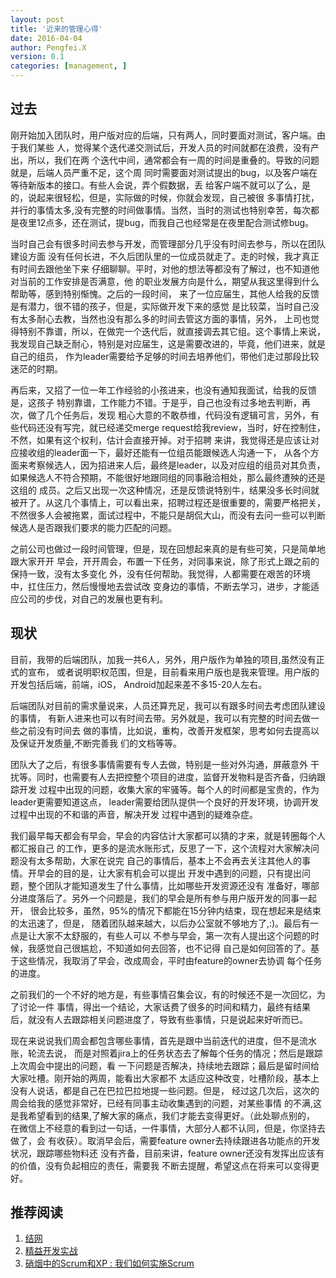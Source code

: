 ```yaml
---
layout: post
title: '近来的管理心得'
date: 2016-04-04
author: Pengfei.X
version: 0.1
categories: [management, ]
---
```


## 过去

刚开始加入团队时，用户版对应的后端，只有两人，同时要面对测试，客户端。由于我们某些
人，觉得某个迭代递交测试后，开发人员的时间就都在浪费，没有产出，所以，我们在两
个迭代中间，通常都会有一周的时间是重叠的。导致的问题就是，后端人员严重不足，这个周
同时需要面对测试提出的bug，以及客户端在等待新版本的接口。有些人会说，弄个假数据，丢
给客户端不就可以了么，是的，说起来很轻松，但是，实际做的时候，你就会发现，自己被很
多事情打扰，并行的事情太多,没有完整的时间做事情。当然，当时的测试也特别幸苦，每次都
是夜里12点多，还在测试，提bug，而我自己也经常是在夜里配合测试修bug。

当时自己会有很多时间去参与开发，而管理部分几乎没有时间去参与，所以在团队建设方面
没有任何长进，不久后团队里的一位成员就走了。走的时候，我才真正有时间去跟他坐下来
仔细聊聊。平时，对他的想法等都没有了解过，也不知道他对当前的工作安排是否满意，他
的职业发展方向是什么，期望从我这里得到什么帮助等，感到特别惭愧。之后的一段时间，
来了一位应届生，其他人给我的反馈是有潜力，很不错的孩子，但是，实际做开发下来的感觉
是比较菜，当时自己没有太多耐心去教，当然也没有那么多的时间去管这方面的事情，另外，
上司也觉得特别不靠谱，所以，在做完一个迭代后，就直接调去其它组。这个事情上来说，
我发现自己缺乏耐心，特别是对应届生，这是需要改进的，毕竟，他们进来，就是自己的组员，
作为leader需要给予足够的时间去培养他们，带他们走过那段比较迷茫的时期。

再后来，又招了一位一年工作经验的小孩进来，也没有通知我面试，给我的反馈是，这孩子
特别靠谱，工作能力不错。于是乎，自己也没有过多地去判断，再次，做了几个任务后，发现
粗心大意的不敢恭维，代码没有逻辑可言，另外，有些代码还没有写完，就已经递交merge
request给我review，当时，好在控制住，不然，如果有这个权利，估计会直接开掉。对于招聘
来讲，我觉得还是应该让对应接收组的leader面一下，最好还能有一位组员能跟候选人沟通一下，
从各个方面来考察候选人，因为招进来人后，最终是leader，以及对应组的组员对其负责，
如果候选人不符合预期，不能很好地跟同组的同事融洽相处，那么最终遭殃的还是这组的
成员。之后又出现一次这种情况，还是反馈说特别牛，结果没多长时间就被开了。从这几个事情上，可以看出来，招聘过程还是很重要的，需要严格把关，不然很多人会被拖累，面试过程中，不能只是胡侃大山，而没有去问一些可以判断候选人是否跟我们要求的能力匹配的问题。

之前公司也做过一段时间管理，但是，现在回想起来真的是有些可笑，只是简单地跟大家开开
早会，开开周会，布置一下任务，对同事来说，除了形式上跟之前的保持一致，没有太多变化
外，没有任何帮助。我觉得，人都需要在艰苦的环境中，扛住压力，然后慢慢地去尝试改
变身边的事情，不断去学习，进步，才能适应公司的步伐，对自己的发展也更有利。


## 现状

目前，我带的后端团队，加我一共6人，另外，用户版作为单独的项目,虽然没有正式的宣布，
或者说明职权范围，但是，目前看来用户版也是我来管理。用户版的开发包括后端，前端，iOS，
Android加起来差不多15-20人左右。

后端团队对目前的需求量说来，人员还算充足，我可以有跟多时间去考虑团队建设的事情，
有新人进来也可以有时间去带。另外就是，我可以有完整的时间去做一些之前没有时间去
做的事情，比如说，重构，改善开发框架，思考如何去提高以及保证开发质量,不断完善我
们的文档等等。

团队大了之后，有很多事情需要有专人去做，特别是一些对外沟通，屏蔽意外
干扰等。同时，也需要有人去把控整个项目的进度，监督开发物料是否齐备，归纳跟踪开发
过程中出现的问题，收集大家的牢骚等。每个人的时间都是宝贵的，作为leader更需要知道这点，
leader需要给团队提供一个良好的开发环境，协调开发过程中出现的不和谐的声音，解决开发
过程中遇到的疑难杂症。

我们最早每天都会有早会，早会的内容估计大家都可以猜的才来，就是转圈每个人都汇报自己
的工作，更多的是流水账形式，反思了一下，这个流程对大家解决问题没有太多帮助，大家在说完
自己的事情后，基本上不会再去关注其他人的事情。开早会的目的是，让大家有机会可以提出
开发中遇到的问题，只有提出问题，整个团队才能知道发生了什么事情，比如哪些开发资源还没有
准备好，哪部分进度落后了。另外一个问题是，我们的早会是所有参与用户版开发的同事一起开，
很会比较多，虽然，95%的情况下都能在15分钟内结束，现在想起来是结束的太迅速了，但是，
随着团队越来越大，以后办公室就不够地方了,:)。最后有一点是让大家不太舒服的，有些人可以
不参与早会，第一次有人提出这个问题的时候，我感觉自己很尴尬，不知道如何去回答，也不记得
自己是如何回答的了。基于这些情况，我取消了早会，改成周会，平时由feature的owner去协调
每个任务的进度。

之前我们的一个不好的地方是，有些事情召集会议，有的时候还不是一次回忆，为了讨论一件
事情，得出一个结论，大家话费了很多的时间和精力，最终有结果后，就没有人去跟踪相关问题进度了，导致有些事情，只是说起来好听而已。

现在来说说我们周会都包含哪些事情，首先是跟中当前迭代的进度，但不是流水账，轮流去说，
而是对照着jira上的任务状态去了解每个任务的情况；然后是跟踪上次周会中提出的问题，看
一下问题是否解决，持续地去跟踪；最后是留时间给大家吐槽。刚开始的两周，能看出大家都不
太适应这种改变，吐槽阶段，基本上没有人说话，都是自己在巴拉巴拉地提一些问题。但是，
经过这几次后，这次的周会给我的感觉非常好，已经有同事主动收集遇到的问题，对某些事情
的不满,这是我希望看到的结果,了解大家的痛点，我们才能去变得更好。（此处聊点别的，
在微信上不经意的看到过一句话，一件事情，大部分人都不认同，但是，你坚持去做了，会
有收获）。取消早会后，需要feature owner去持续跟进各功能点的开发状况，跟踪哪些物料还
没有齐备，目前来讲，feature owner还没有发挥出应该有的价值，没有负起相应的责任，需要我
不断去提醒，希望这点在将来可以变得更好。


## 推荐阅读

1. [结网](https://book.douban.com/subject/5376384/)
2. [精益开发实战](https://book.douban.com/subject/11620809/)
3. [硝烟中的Scrum和XP : 我们如何实施Scrum](https://book.douban.com/subject/3390446/)
